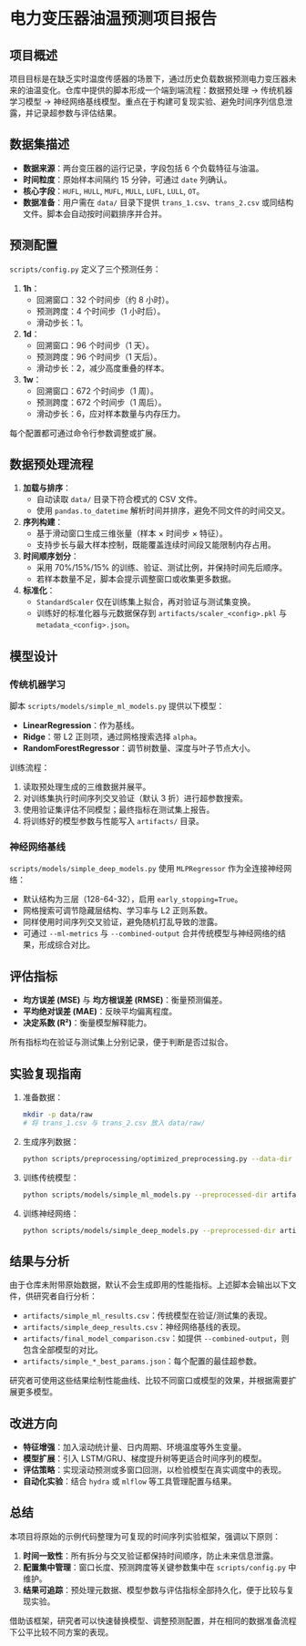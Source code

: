 # 电力变压器油温预测项目报告

## 项目概述

项目目标是在缺乏实时温度传感器的场景下，通过历史负载数据预测电力变压器未来的油温变化。仓库中提供的脚本形成一个端到端流程：数据预处理 → 传统机器学习模型 → 神经网络基线模型。重点在于构建可复现实验、避免时间序列信息泄露，并记录超参数与评估结果。

## 数据集描述

- **数据来源**：两台变压器的运行记录，字段包括 6 个负载特征与油温。
- **时间粒度**：原始样本间隔约 15 分钟，可通过 `date` 列确认。
- **核心字段**：`HUFL`, `HULL`, `MUFL`, `MULL`, `LUFL`, `LULL`, `OT`。
- **数据准备**：用户需在 `data/` 目录下提供 `trans_1.csv`、`trans_2.csv` 或同结构文件。脚本会自动按时间戳排序并合并。

## 预测配置

`scripts/config.py` 定义了三个预测任务：

1. **1h**：
   - 回溯窗口：32 个时间步（约 8 小时）。
   - 预测跨度：4 个时间步（1 小时后）。
   - 滑动步长：1。
2. **1d**：
   - 回溯窗口：96 个时间步（1 天）。
   - 预测跨度：96 个时间步（1 天后）。
   - 滑动步长：2，减少高度重叠的样本。
3. **1w**：
   - 回溯窗口：672 个时间步（1 周）。
   - 预测跨度：672 个时间步（1 周后）。
   - 滑动步长：6，应对样本数量与内存压力。

每个配置都可通过命令行参数调整或扩展。

## 数据预处理流程

1. **加载与排序**：
   - 自动读取 `data/` 目录下符合模式的 CSV 文件。
   - 使用 `pandas.to_datetime` 解析时间并排序，避免不同文件的时间交叉。
2. **序列构建**：
   - 基于滑动窗口生成三维张量（样本 × 时间步 × 特征）。
   - 支持步长与最大样本控制，既能覆盖连续时间段又能限制内存占用。
3. **时间顺序划分**：
   - 采用 70%/15%/15% 的训练、验证、测试比例，并保持时间先后顺序。
   - 若样本数量不足，脚本会提示调整窗口或收集更多数据。
4. **标准化**：
   - `StandardScaler` 仅在训练集上拟合，再对验证与测试集变换。
   - 训练好的标准化器与元数据保存到 `artifacts/scaler_<config>.pkl` 与 `metadata_<config>.json`。

## 模型设计

### 传统机器学习

脚本 `scripts/models/simple_ml_models.py` 提供以下模型：

- **LinearRegression**：作为基线。
- **Ridge**：带 L2 正则项，通过网格搜索选择 `alpha`。
- **RandomForestRegressor**：调节树数量、深度与叶子节点大小。

训练流程：

1. 读取预处理生成的三维数据并展平。
2. 对训练集执行时间序列交叉验证（默认 3 折）进行超参数搜索。
3. 使用验证集评估不同模型；最终指标在测试集上报告。
4. 将训练好的模型参数与性能写入 `artifacts/` 目录。

### 神经网络基线

`scripts/models/simple_deep_models.py` 使用 `MLPRegressor` 作为全连接神经网络：

- 默认结构为三层（128-64-32），启用 `early_stopping=True`。
- 网格搜索可调节隐藏层结构、学习率与 L2 正则系数。
- 同样使用时间序列交叉验证，避免随机打乱导致的泄露。
- 可通过 `--ml-metrics` 与 `--combined-output` 合并传统模型与神经网络的结果，形成综合对比。

## 评估指标

- **均方误差 (MSE)** 与 **均方根误差 (RMSE)**：衡量预测偏差。
- **平均绝对误差 (MAE)**：反映平均偏离程度。
- **决定系数 (R²)**：衡量模型解释能力。

所有指标均在验证与测试集上分别记录，便于判断是否过拟合。

## 实验复现指南

1. 准备数据：
   ```bash
   mkdir -p data/raw
   # 将 trans_1.csv 与 trans_2.csv 放入 data/raw/
   ```
2. 生成序列数据：
   ```bash
   python scripts/preprocessing/optimized_preprocessing.py --data-dir data/raw --output-dir artifacts
   ```
3. 训练传统模型：
   ```bash
   python scripts/models/simple_ml_models.py --preprocessed-dir artifacts --results-dir artifacts/models
   ```
4. 训练神经网络：
   ```bash
   python scripts/models/simple_deep_models.py --preprocessed-dir artifacts --model-dir artifacts/models --ml-metrics artifacts/simple_ml_results.csv --combined-output artifacts/final_model_comparison.csv
   ```

## 结果与分析

由于仓库未附带原始数据，默认不会生成即用的性能指标。上述脚本会输出以下文件，供研究者自行分析：

- `artifacts/simple_ml_results.csv`：传统模型在验证/测试集的表现。
- `artifacts/simple_deep_results.csv`：神经网络基线的表现。
- `artifacts/final_model_comparison.csv`：如提供 `--combined-output`，则包含全部模型的对比。
- `artifacts/simple_*_best_params.json`：每个配置的最佳超参数。

研究者可使用这些结果绘制性能曲线、比较不同窗口或模型的效果，并根据需要扩展更多模型。

## 改进方向

- **特征增强**：加入滚动统计量、日内周期、环境温度等外生变量。
- **模型扩展**：引入 LSTM/GRU、梯度提升树等更适合时间序列的模型。
- **评估策略**：实现滚动预测或多窗口回测，以检验模型在真实调度中的表现。
- **自动化实验**：结合 `hydra` 或 `mlflow` 等工具管理配置与结果。

## 总结

本项目将原始的示例代码整理为可复现的时间序列实验框架，强调以下原则：

1. **时间一致性**：所有拆分与交叉验证都保持时间顺序，防止未来信息泄露。
2. **配置集中管理**：窗口长度、预测跨度等关键参数集中在 `scripts/config.py` 中维护。
3. **结果可追踪**：预处理元数据、模型参数与评估指标全部持久化，便于比较与复现实验。

借助该框架，研究者可以快速替换模型、调整预测配置，并在相同的数据准备流程下公平比较不同方案的表现。
